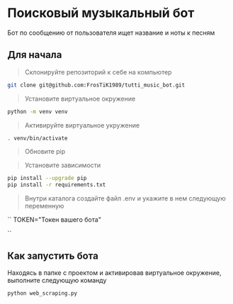 # Поисковый музыкальный бот

Бот по сообщению от пользователя ищет название и ноты к песням

## Для начала

> Склонируйте репозиторий к себе на компьютер

```bash
git clone git@github.com:FrosTiK1989/tutti_music_bot.git
```

> Установите виртуальное окружение

```bash
python -m venv venv
```

> Активируйте виртуальное укружение

```bash
. venv/bin/activate
```

> Обновите pip

> Установите зависимости

```bash
pip install --upgrade pip
pip install -r requirements.txt
```

> Внутри каталога создайте файл .env и укажите в нем следующую переменную

``
TOKEN="Токен вашего бота"

``

## Как запустить бота

Находясь в папке с проектом и активировав виртуальное окружение, выполните следующую команду

```bash
python web_scraping.py
```
